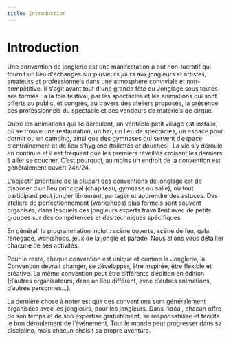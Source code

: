 ```yaml
---
title: Introduction
---
```


# Introduction

Une convention de jonglerie est une manifestation à but non-lucratif qui fournit un lieu d'échanges sur plusieurs jours aux jongleurs et artistes, amateurs et professionnels dans une atmosphère conviviale et non-compétitive. Il s'agit avant tout d'une grande fête du Jonglage sous toutes ses formes : à la fois festival, par les spectacles et les animations qui sont offerts au public, et congrès, au travers des ateliers proposés, la présence des professionnels du spectacle et des vendeurs de matériels de cirque.

Outre les animations qui se déroulent, un véritable petit village est installé, où se trouve une restauration, un bar, un lieu de spectacles, un espace pour dormir ou un camping, ainsi que des gymnases qui servent d’espace d'entraînement et de lieu d’hygiène (toilettes et douches). La vie s’y déroule en continue et il est fréquent que les premiers réveillés croisent les derniers à aller se coucher. C’est pourquoi, au moins un endroit de la convention est généralement ouvert 24h/24.

L'objectif prioritaire de la plupart des conventions de jonglage est de disposer d’un lieu principal (chapiteau, gymnase ou salle), où tout participant peut jongler librement, partager et apprendre des astuces. Des ateliers de perfectionnement (workshops) plus formels sont souvent organisés, dans lesquels des jongleurs experts travaillent avec de petits groupes sur des compétences et des techniques spécifiques.

En général, la programmation inclut : scène ouverte, scène de feu, gala, renegade,  workshops, jeux de la jongle et parade. Nous allons vous détailler chacune de ses activités.

Pour le reste, chaque convention est unique et comme la Jonglerie, la Convention devrait changer, se développer, être inspirée, être flexible et créative. La même convention peut être différente d’édition en édition (d’autres organisateurs, dans un lieu différent, avec d’autres animations, d’autres personnes…).

La dernière chose à noter est que ces conventions sont généralement organisées avec les jongleurs, pour les jongleurs. Dans l’idéal, chacun offre de son temps et de son expertise gratuitement, se responsabilise et facilite le bon déroulement de l’événement. Tout le monde peut progresser dans sa discipline, mais chacun choisit sa propre aventure.